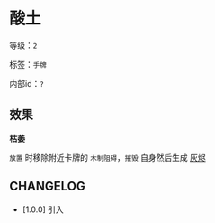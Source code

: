 # 酸土

等级：`2`

标签：`手牌`

内部id：`?`

## 效果

**枯萎**

`放置` 时移除附近卡牌的 `木制阻碍`，`摧毁` 自身然后生成 [灰烬](灰烬.md)

## CHANGELOG

- [1.0.0] 引入
